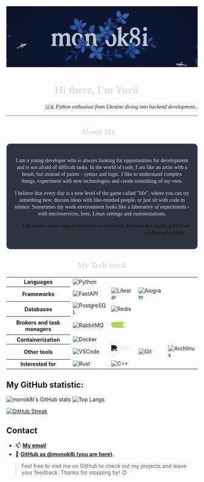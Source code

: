 <img src="assets/banner.jpg"/>


<h1 align="center"><span style="color: #d8dee9; font-family: 'Geist Mono'"> Hi there, I'm Yurii 👋 </span></h1>
<p align="right">
  <span style="font-family: 'Geist Mono'"> 🇺🇦 <i> Python enthusiast from Ukraine diving into backend development.. </i> </span>
</p>

<hr style="background-color: #5b7abf; width: 100%;"/>


<h2 align="center"><span style="color: #d8dee9; font-family: 'Geist Mono';"> About Me 🦋 </span></h2>
<div align="center" style="margin: 0px auto; border: 1px solid #5b7abf; padding: 20px; background-color: #2e3440; border-radius: 10px; max-width: 800px;">
  <p align="center">
    <span style="color: #d8dee9; font-family: 'Geist Mono';">
    I am a young developer who is always looking for opportunities for development and is not afraid of difficult tasks. In the world of code, I am like an artist with a brush, but instead of paints - syntax and logic.
    I like to understand complex things, experiment with new technologies and create something of my own.
    </span>
  </p>

  <p align="center">
    <span style="color: #d8dee9; font-family: 'Geist Mono';">
    I believe that every day is a new level of the game called "life", where you can try something new, discuss ideas with like-minded people, or just sit with code in silence.
    Sometimes my work environment looks like a laboratory of experiments - with microservices, bots, Linux settings and customizations.
    </span>
  </p>

  <p align="right">
    <span style="font-family: 'Geist Mono'; font-weight: bold;"><i> Life motto: never stop at what you've achieved, because the world of IT is an endless adventure 🦋 </i> </span>
  </p>
</div>

<h2 align="center"><span style="color: #d8dee9; font-family: 'Geist Mono';"> My Tech stack </span></h2>

<div align="center">
  <table>
    <tr>
      <th>Languages</th>
      <td><img src="https://cdn.jsdelivr.net/gh/devicons/devicon/icons/python/python-original.svg" alt="Python" width="40"/></td>
    </tr>
    <tr>
      <th>Frameworks</th>
      <td><img src="https://cdn.jsdelivr.net/gh/devicons/devicon/icons/fastapi/fastapi-original.svg" alt="FastAPI" width="40"/></td>
      <td><img src="https://camo.githubusercontent.com/adfcddee6c9f91b283088aef85440e45c9ef1da8cfe23de8404ba2e573510863/68747470733a2f2f6c697465737461722e6465762f5f7374617469632f6c6f676f2e737667" alt="Litestar" width="40"/></td>
      <td><img src="https://docs.aiogram.dev/en/v3.20.0.post0/_static/logo.png" alt="Aiogram" width="40"/></td>
    </tr>
    <tr>
      <th>Databases</th>
      <td><img src="https://cdn.jsdelivr.net/gh/devicons/devicon/icons/postgresql/postgresql-original.svg" alt="PostgreSQL" width="40"/></td>
      <td><img src="https://cdn.jsdelivr.net/gh/devicons/devicon/icons/redis/redis-original.svg" alt="Redis" width="40"/></td>
    </tr>
    <tr>
      <th>Brokers and task managers</th>
      <td><img src="https://cdn.jsdelivr.net/gh/devicons/devicon/icons/rabbitmq/rabbitmq-original.svg" alt="RabbitMQ" width="40"/></td>
      <td><img src="https://raw.githubusercontent.com/celery/celery/master/docs/images/celery_512.png" alt="Celery" width="40"/></td>
    </tr>
    <tr>
      <th>Containerization</th>
      <td><img src="https://cdn.jsdelivr.net/gh/devicons/devicon/icons/docker/docker-original.svg" alt="Docker" width="40"/></td>
    </tr>
    <tr>
      <th>Other tools</th>
      <td><img src="https://cdn.jsdelivr.net/gh/devicons/devicon/icons/vscode/vscode-original.svg" alt="VSCode" width="40"/></td>
      <td><img src="https://cdn.jsdelivr.net/gh/devicons/devicon/icons/github/github-original.svg" alt="GitHub" width="40" style="filter: invert(100%);"/></td>
      <td><img src="https://cdn.jsdelivr.net/gh/devicons/devicon/icons/git/git-original.svg" alt="Git" width="40"/></td>
      <td><img src="https://cdn.jsdelivr.net/gh/devicons/devicon/icons/archlinux/archlinux-original.svg" alt="Archlinux" width="40"/></td>
    </tr>
    <tr>
      <th>Interested for</th>
      <td><img src="https://cdn.jsdelivr.net/gh/devicons/devicon/icons/rust/rust-original.svg" alt="Rust" width="40"/></td>
      <td><img src="https://cdn.jsdelivr.net/gh/devicons/devicon/icons/cplusplus/cplusplus-original.svg" alt="C++" width="40"/></td>
  </table>
</div>

<!-- - <img alt="Python" height="15px" src="https://cdn.worldvectorlogo.com/logos/python-5.svg" /> **Python is my main programming language.**
- <img alt="Rust" height="17px" src="https://cdn.worldvectorlogo.com/logos/rust.svg" /> **I am also interested in the Rust and C++ programming languages**
- <img alt="Backend" height="17px" src="https://cdn.worldvectorlogo.com/logos/grafbase.svg" /> **I'm passionate about backend web development and currently taking steps in this direction.**
- 🛠️ My current tech stack includes:
  - Developing Telegram bots using the **Aiogram** framework.
  - Initial development of backend structures for websites using <img alt="FastAPI" height="17px" src="https://cdn.worldvectorlogo.com/logos/fastapi.svg" /> **FastAPI** and <img alt="Litestar" height="19px" src="https://litestar.dev/_static/logo.svg" /> **Litestar** frameworks.
  - Working with databases <img alt="PostgreSQL" height="17px" src="https://cdn.worldvectorlogo.com/logos/postgresql.svg" /> **PostgreSQL** and <img alt="Redis" height="17px" src="https://cdn.worldvectorlogo.com/logos/redis.svg" /> **Redis**.
  - Basic knowledge of message broker  <img alt="RabbitMQ" height="17px" src="https://cdn.worldvectorlogo.com/logos/rabbitmq.svg" /> **RabbitMQ** and task manager 🥦 **Celery**.
  - Proficient in <img alt="Docker" height="18px" src="https://cdn.worldvectorlogo.com/logos/docker-4.svg" /> **Docker** for containerizing my applications.
- 🖥️ I code in VSCode & PyCharm apps. -->

## My GitHub statistic:

![monok8i's GitHub stats](https://github-readme-stats.vercel.app/api?username=monok8i&show_icons=true&theme=catppuccin_mocha&rank_icon=github&layout=compact&border_color=b4befe) ![Top Langs](https://github-readme-stats.vercel.app/api/top-langs/?username=monok8i&size_weight=0.5&count_weight=0.5&show_icons=true&theme=catppuccin_mocha&layout=compact&langs_count=8&border_color=b4befe)

[![GitHub Streak](https://streak-stats.demolab.com?user=monok8i&theme=transparent)](https://git.io/streak-stats)

## Contact
- 📫 **[My email](yurii.didkivskyi@proton.me)**
- 🦋 **[GitHub as @monok8i (you are here)](https://github.com/monok8i).**


> Feel free to visit me on GitHub to check out my projects and leave your feedback. Thanks for stopping by! 😊
